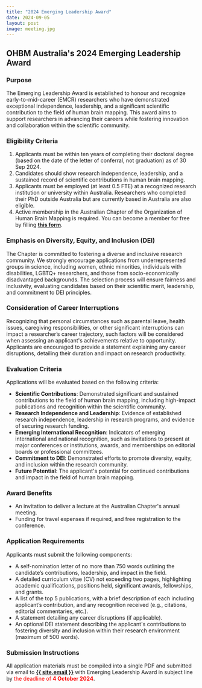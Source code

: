 ```yaml
---
title: "2024 Emerging Leadership Award"
date: 2024-09-05
layout: post
image: meeting.jpg
---
```



<h2 class="text-primary">
    <i class="fa-solid fa-award"></i> OHBM Australia's 2024 Emerging Leadership Award
</h2>


<h3 class="text-primary">
    <i class="fa-solid fa-circle-info"></i> Purpose
</h3>

The Emerging Leadership Award is established to honour and recognize early-to-mid-career (EMCR) researchers who have demonstrated exceptional independence, leadership, and a significant scientific contribution to the field of human brain mapping. This award aims to support researchers in advancing their careers while fostering innovation and collaboration within the scientific community.


<h3 class="text-primary">
    <i class="fa-solid fa-circle-check"></i> Eligibility Criteria
</h3>

1. Applicants must be within ten years of completing their doctoral degree (based on the date of the letter of conferral, not graduation) as of 30 Sep 2024.
2. Candidates should show research independence, leadership, and a sustained record of scientific contributions in human brain mapping.
3. Applicants must be employed (at least 0.5 FTE) at a recognized research institution or university within Australia. Researchers who completed their PhD outside Australia but are currently based in Australia are also eligible.
4. Active membership in the Australian Chapter of the Organization of Human Brain Mapping is required. You can become a member for free by filling [**this form**](https://docs.google.com/forms/d/e/1FAIpQLSe-7hOgdWB0sMSFNMZ73SJAOtrvaxEBjzg0EGiBoJorPyxWjg/viewform).


<h3 class="text-primary">
    <i class="fa-solid fa-users-viewfinder"></i> Emphasis on Diversity, Equity, and Inclusion (DEI)
</h3>

The Chapter is committed to fostering a diverse and inclusive research community. We strongly encourage applications from underrepresented groups in science, including women, ethnic minorities, individuals with disabilities, LGBTQ+ researchers, and those from socio-economically disadvantaged backgrounds. The selection process will ensure fairness and inclusivity, evaluating candidates based on their scientific merit, leadership, and commitment to DEI principles.


<h3 class="text-primary">
    <i class="fa-solid fa-business-time"></i> Consideration of Career Interruptions
</h3>

Recognizing that personal circumstances such as parental leave, health issues, caregiving responsibilities, or other significant interruptions can impact a researcher’s career trajectory, such factors will be considered when assessing an applicant's achievements relative to opportunity. Applicants are encouraged to provide a statement explaining any career disruptions, detailing their duration and impact on research productivity.


<h3 class="text-primary">
    <i class="fa-solid fa-magnifying-glass-chart"></i> Evaluation Criteria
</h3>

Applications will be evaluated based on the following criteria:

- **Scientific Contributions**: Demonstrated significant and sustained contributions to the field of human brain mapping, including high-impact publications and recognition within the scientific community.
- **Research Independence and Leadership**: Evidence of established research independence, leadership in research programs, and evidence of securing research funding.
- **Emerging International Recognition**: Indicators of emerging international and national recognition, such as invitations to present at major conferences or institutions, awards, and memberships on editorial boards or professional committees.
- **Commitment to DEI**: Demonstrated efforts to promote diversity, equity, and inclusion within the research community.
- **Future Potential**: The applicant's potential for continued contributions and impact in the field of human brain mapping.


<h3 class="text-primary">
    <i class="fa-solid fa-trophy"></i> Award Benefits
</h3>

- An invitation to deliver a lecture at the Australian Chapter's annual meeting.
- Funding for travel expenses if required, and free registration to the conference.


<h3 class="text-primary">
    <i class="fa-solid fa-circle-exclamation"></i> Application Requirements
</h3>

Applicants must submit the following components:

- A self-nomination letter of no more than 750 words outlining the candidate’s contributions, leadership, and impact in the field.
- A detailed curriculum vitae (CV) not exceeding two pages, highlighting academic qualifications, positions held, significant awards, fellowships, and grants.
- A list of the top 5 publications, with a brief description of each including applicant’s contribution, and any recognition received (e.g., citations, editorial commentaries, etc.).
- A statement detailing any career disruptions (if applicable).
- An optional DEI statement describing the applicant's contributions to fostering diversity and inclusion within their research environment (maximum of 500 words).

<h3 class="text-primary">
    <i class="fa-solid fa-file-signature"></i> Submission Instructions
</h3>

All application materials must be compiled into a single PDF and submitted via email to **<a href="mailto:{{ site.email }}">{{ site.email }}</a>** with Emerging Leadership Award in subject line by<span style="color: red;"> the deadline of **4 October 2024**</span>.
